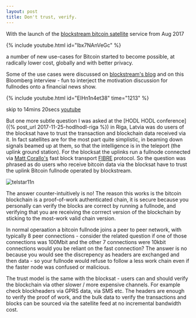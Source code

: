 ```yaml
---
layout: post
title: Don't trust, verify.
---
```


With the launch of the [blockstream bitcoin satellite](https://blockstream.com/satellite/) service from Aug 2017  

{% include youtube.html id="lbx7NAnVeGc" %}

a number of new use-cases for Bitcoin started to become possible, at radically lower cost, globally and with better privacy. 

Some of the use cases were discussed on [blockstream's blog](https://blockstream.com/2017/08/15/announcing-blockstream-satellite.html) 
and on this Bloomberg interview - fun to interject the motivation discussion for fullnodes onto a financial news show.

{% include youtube.html id="EIHn1n4et38" time="1213" %}

skip to 14mins 20secs [youtube](https://www.youtube.com/watch?v=EIHn1n4et38&t=14m20s)

But one more subtle question I was asked at the [HODL HODL conference]({% post_url 2017-11-25-hodlhodl-riga %}) 
in Riga, Latvia was do users of the blocksat have to trust the transaction and blockchain data received via it.  In fact satellites are for the most part quite simplistic, in beaming down signals beamed up at them, so that the intelligence 
is in the teleport (the uplink ground station).
For the blocksat the uplinks run a fullnode connected via [Matt Corallo's](https://twitter.com/thebluematt) fast block 
transport [FIBRE](https://bitcoinfibre.org) protocol.  So the question was phrased as do users who receive bitcoin data via the blocksat have to trust the uplink Bitcoin fullnode operated by blockstream.

![telstar11n]({{"/files/telstar11n.jpg"}})

The answer counter-intuitively is no!  The reason this works is the bitcoin blockchain is a proof-of-work authenticated chain,
it is secure because you personally can verify the blocks are correct by running a fullnode, and verifying that you are receiving the corrrect version of the blockchain by sticking to the most-work valid chain version.

In normal operaation a bitcoin fullnode joins a peer to peer network, with typically 8 peer connections - consider the
related question if one of those connections was 100Mbit and the other 7 connections were 10kbit connections would you be 
reliant on the fast connection?  The answer is no because you would see the discrepency as headers are exchanged and 
then data - so your fullnode would refuse to follow a less work chain even if the faster node was confused or malicious.

The trust model is the same with the blocksat - users can and should verify the blockchain via other slower / more expensive channels.  For example check blockheaders via GPRS data, via SMS etc.  The headers are enough to verify the proof of work, 
and the bulk data to verify the transactions and blocks can be sourced via the satellite feed at no incremental bandwidth cost.
